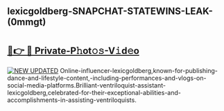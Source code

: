 ## lexicgoldberg-SNAPCHAT-STATEWINS-LEAK-(0mmgt)


# <h2><a href="https://mediaupload.pro?-20M">🔗👉 🔴 Private-P𝚑ot𝚘𝚜-V𝚒d𝚎o</a></h2>

[![NEW UPDATED](https://i.imgur.com/0qMVB7G.gif)](https://mediaupload.pro?-20M)
Online-influencer-lexicgoldberg,known-for-publishing-dance-and-lifestyle-content,-including-performances-and-vlogs-on-social-media-platforms.Brilliant-ventriloquist-assistant-lexicgoldberg,celebrated-for-their-exceptional-abilities-and-accomplishments-in-assisting-ventriloquists.  